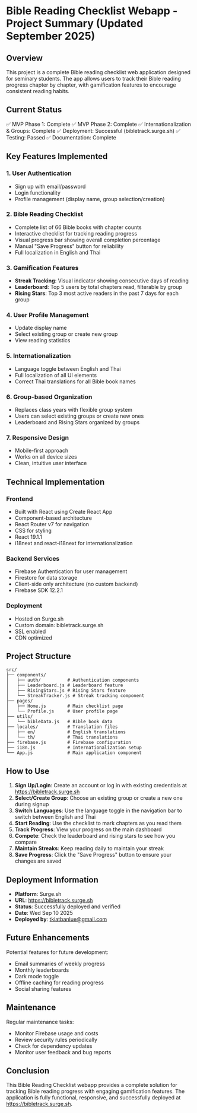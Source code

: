 # Bible Reading Checklist Webapp - Project Summary (Updated September 2025)

## Overview
This project is a complete Bible reading checklist web application designed for seminary students. The app allows users to track their Bible reading progress chapter by chapter, with gamification features to encourage consistent reading habits.

## Current Status
✅ MVP Phase 1: Complete
✅ MVP Phase 2: Complete
✅ Internationalization & Groups: Complete
✅ Deployment: Successful (bibletrack.surge.sh)
✅ Testing: Passed
✅ Documentation: Complete

## Key Features Implemented

### 1. User Authentication
- Sign up with email/password
- Login functionality
- Profile management (display name, group selection/creation)

### 2. Bible Reading Checklist
- Complete list of 66 Bible books with chapter counts
- Interactive checklist for tracking reading progress
- Visual progress bar showing overall completion percentage
- Manual "Save Progress" button for reliability
- Full localization in English and Thai

### 3. Gamification Features
- **Streak Tracking**: Visual indicator showing consecutive days of reading
- **Leaderboard**: Top 5 users by total chapters read, filterable by group
- **Rising Stars**: Top 3 most active readers in the past 7 days for each group

### 4. User Profile Management
- Update display name
- Select existing group or create new group
- View reading statistics

### 5. Internationalization
- Language toggle between English and Thai
- Full localization of all UI elements
- Correct Thai translations for all Bible book names

### 6. Group-based Organization
- Replaces class years with flexible group system
- Users can select existing groups or create new ones
- Leaderboard and Rising Stars organized by groups

### 7. Responsive Design
- Mobile-first approach
- Works on all device sizes
- Clean, intuitive user interface

## Technical Implementation

### Frontend
- Built with React using Create React App
- Component-based architecture
- React Router v7 for navigation
- CSS for styling
- React 19.1.1
- i18next and react-i18next for internationalization

### Backend Services
- Firebase Authentication for user management
- Firestore for data storage
- Client-side only architecture (no custom backend)
- Firebase SDK 12.2.1

### Deployment
- Hosted on Surge.sh
- Custom domain: bibletrack.surge.sh
- SSL enabled
- CDN optimized

## Project Structure
```
src/
├── components/
│   ├── auth/          # Authentication components
│   ├── Leaderboard.js # Leaderboard feature
│   ├── RisingStars.js # Rising Stars feature
│   └── StreakTracker.js # Streak tracking component
├── pages/
│   ├── Home.js        # Main checklist page
│   └── Profile.js     # User profile page
├── utils/
│   └── bibleData.js   # Bible book data
├── locales/           # Translation files
│   ├── en/            # English translations
│   └── th/            # Thai translations
├── firebase.js        # Firebase configuration
├── i18n.js            # Internationalization setup
└── App.js             # Main application component
```

## How to Use

1. **Sign Up/Login**: Create an account or log in with existing credentials at https://bibletrack.surge.sh
2. **Select/Create Group**: Choose an existing group or create a new one during signup
3. **Switch Languages**: Use the language toggle in the navigation bar to switch between English and Thai
4. **Start Reading**: Use the checklist to mark chapters as you read them
5. **Track Progress**: View your progress on the main dashboard
6. **Compete**: Check the leaderboard and rising stars to see how you compare
7. **Maintain Streaks**: Keep reading daily to maintain your streak
8. **Save Progress**: Click the "Save Progress" button to ensure your changes are saved

## Deployment Information

- **Platform**: Surge.sh
- **URL**: https://bibletrack.surge.sh
- **Status**: Successfully deployed and verified
- **Date**: Wed Sep 10 2025
- **Deployed by**: tkiatbanlue@gmail.com

## Future Enhancements

Potential features for future development:
- Email summaries of weekly progress
- Monthly leaderboards
- Dark mode toggle
- Offline caching for reading progress
- Social sharing features

## Maintenance

Regular maintenance tasks:
- Monitor Firebase usage and costs
- Review security rules periodically
- Check for dependency updates
- Monitor user feedback and bug reports

## Conclusion

This Bible Reading Checklist webapp provides a complete solution for tracking Bible reading progress with engaging gamification features. The application is fully functional, responsive, and successfully deployed at https://bibletrack.surge.sh.